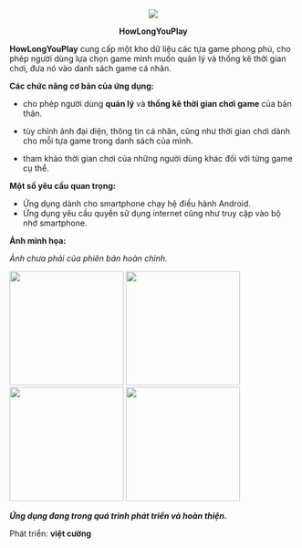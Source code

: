<p align="center">
  <img src="https://i.imgur.com/BZha6Hg.png"/>
</p>

<p align="center"><b>HowLongYouPlay</b></p>

**HowLongYouPlay** cung cấp một kho dữ liệu các tựa game phong phú, cho phép người dùng lựa chọn game mình muốn quản lý và thống kê thời gian chơi, đưa nó vào danh sách game cá nhân.

**Các chức năng cơ bản của ứng dụng:** 

* cho phép người dùng **quản lý** và **thống kê thời gian chơi game** của bản thân.

* tùy chỉnh ảnh đại diện, thông tin cá nhân, cũng như thời gian chơi dành cho mỗi tựa game trong danh sách của mình.

* tham khảo thời gian chơi của những người dùng khác đối với từng game cụ thể.

**Một số yêu cầu quan trọng:**
- Ứng dụng dành cho smartphone chạy hệ điều hành Android.
- Ứng dụng yêu cầu quyền sử dụng internet cũng như truy cập vào bộ nhớ smartphone.

**Ảnh minh họa:**

_Ảnh chưa phải của phiên bản hoàn chỉnh._

<p float="left">
  <img src="https://imgur.com/bsEScHH.jpg" width="200" />
  <img src="https://imgur.com/5CUJW6m.jpg" width="200" /> 
  <img src="https://imgur.com/5fZrFiU.jpg" width="200" />
  <img src="https://imgur.com/ZcWdjX5.jpg" width="200" />
</p>

_**Ứng dụng đang trong quá trình phát triển và hoàn thiện.**_

Phát triển: **việt cường**



